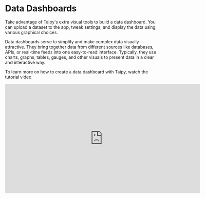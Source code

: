 # Data Dashboards

Take advantage of Taipy's extra visual tools to build a data dashboard. You can upload a dataset 
to the app, tweak settings, and display the data using various graphical choices.

Data dashboards serve to simplify and make complex data visually attractive. They bring together 
data from different sources like databases, APIs, or real-time feeds into one easy-to-read 
interface. Typically, they use charts, graphs, tables, gauges, and other visuals to present data 
in a clear and interactive way.

To learn more on how to create a data dashboard with Taipy, watch the tutorial video:

<iframe width="640" height="360" src="https://www.youtube.com/embed/0KlZ3IDFJz4?feature=oembed" frameborder="0" allowfullscreen></iframe>
